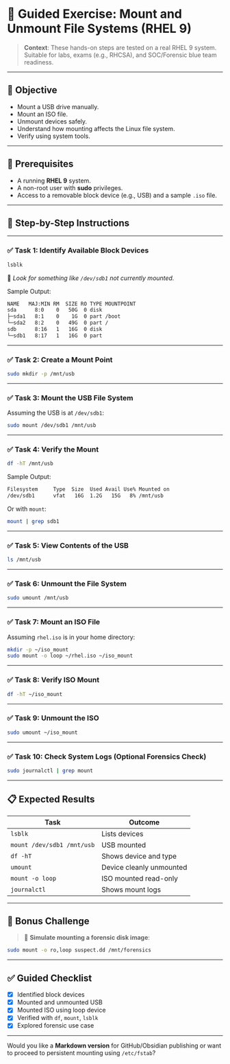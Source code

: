 # 🧪 Guided Exercise: Mount and Unmount File Systems (RHEL 9)

> **Context**: These hands-on steps are tested on a real RHEL 9 system. Suitable for labs, exams (e.g., RHCSA), and SOC/Forensic blue team readiness.

---

## 🎯 Objective

* Mount a USB drive manually.
* Mount an ISO file.
* Unmount devices safely.
* Understand how mounting affects the Linux file system.
* Verify using system tools.

---

## 🧱 Prerequisites

* A running **RHEL 9** system.
* A non-root user with **sudo** privileges.
* Access to a removable block device (e.g., USB) and a sample `.iso` file.

---

## 🧰 Step-by-Step Instructions

---

### ✅ Task 1: Identify Available Block Devices

```bash
lsblk
```

📌 *Look for something like `/dev/sdb1` not currently mounted.*

Sample Output:

```bash
NAME   MAJ:MIN RM  SIZE RO TYPE MOUNTPOINT
sda      8:0    0   50G  0 disk 
├─sda1   8:1    0    1G  0 part /boot
└─sda2   8:2    0   49G  0 part /
sdb      8:16   1   16G  0 disk 
└─sdb1   8:17   1   16G  0 part 
```

---

### ✅ Task 2: Create a Mount Point

```bash
sudo mkdir -p /mnt/usb
```

---

### ✅ Task 3: Mount the USB File System

Assuming the USB is at `/dev/sdb1`:

```bash
sudo mount /dev/sdb1 /mnt/usb
```

---

### ✅ Task 4: Verify the Mount

```bash
df -hT /mnt/usb
```

Sample Output:

```bash
Filesystem     Type  Size  Used Avail Use% Mounted on
/dev/sdb1      vfat   16G  1.2G   15G   8% /mnt/usb
```

Or with `mount`:

```bash
mount | grep sdb1
```

---

### ✅ Task 5: View Contents of the USB

```bash
ls /mnt/usb
```

---

### ✅ Task 6: Unmount the File System

```bash
sudo umount /mnt/usb
```

---

### ✅ Task 7: Mount an ISO File

Assuming `rhel.iso` is in your home directory:

```bash
mkdir -p ~/iso_mount
sudo mount -o loop ~/rhel.iso ~/iso_mount
```

---

### ✅ Task 8: Verify ISO Mount

```bash
df -hT ~/iso_mount
```

---

### ✅ Task 9: Unmount the ISO

```bash
sudo umount ~/iso_mount
```

---

### ✅ Task 10: Check System Logs (Optional Forensics Check)

```bash
sudo journalctl | grep mount
```

---

## 📋 Expected Results

| Task                       | Outcome                  |
| -------------------------- | ------------------------ |
| `lsblk`                    | Lists devices            |
| `mount /dev/sdb1 /mnt/usb` | USB mounted              |
| `df -hT`                   | Shows device and type    |
| `umount`                   | Device cleanly unmounted |
| `mount -o loop`            | ISO mounted read-only    |
| `journalctl`               | Shows mount logs         |

---

## 🧪 Bonus Challenge

> 🔐 **Simulate mounting a forensic disk image**:

```bash
sudo mount -o ro,loop suspect.dd /mnt/forensics
```

---

## ✅ Guided Checklist

* [x] Identified block devices
* [x] Mounted and unmounted USB
* [x] Mounted ISO using loop device
* [x] Verified with `df`, `mount`, `lsblk`
* [x] Explored forensic use case

---

Would you like a **Markdown version** for GitHub/Obsidian publishing or want to proceed to persistent mounting using `/etc/fstab`?
